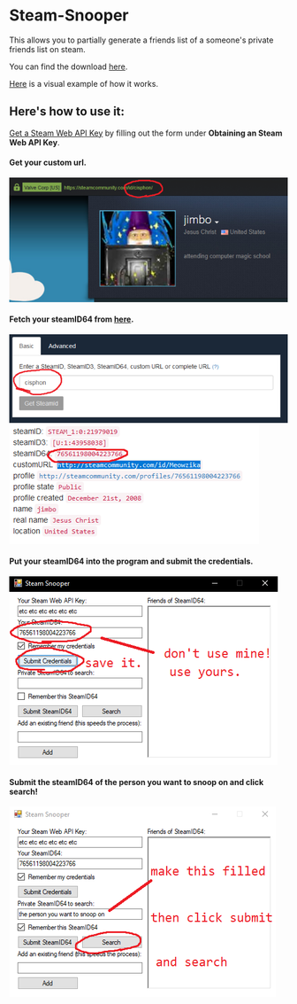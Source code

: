 # Steam-Snooper

This allows you to partially generate a friends list of a someone's private friends list on steam.

You can find the download [here](https://github.com/cisphon/Steam-Snooper/releases).

[Here](https://github.com/cisphon/Steam-Snooper/blob/master/HOWITWORKS.md) is a visual example of how it works.

## Here's how to use it:
[Get a Steam Web API Key](https://steamcommunity.com/dev) by filling out the form under **Obtaining an Steam Web API Key**.

#### Get your custom url.
![one](https://github.com/cisphon/Steam-Snooper/blob/master/images/how_1.jpg)

#### Fetch your steamID64 from [here](https://steamidfinder.com/).
![two](https://github.com/cisphon/Steam-Snooper/blob/master/images/how_2.jpg)
![three](https://github.com/cisphon/Steam-Snooper/blob/master/images/how_3.jpg)

#### Put your steamID64 into the program and submit the credentials.
![four](https://github.com/cisphon/Steam-Snooper/blob/master/images/how_4.jpg)

#### Submit the steamID64 of the person you want to snoop on and click search!
![five](https://github.com/cisphon/Steam-Snooper/blob/master/images/how_5.jpg)
